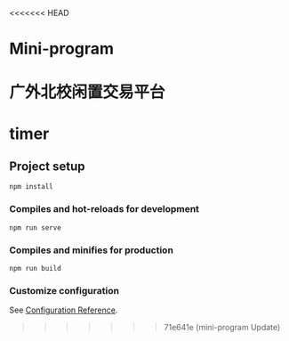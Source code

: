 <<<<<<< HEAD
# Mini-program
广外北校闲置交易平台
=======
# timer

## Project setup
```
npm install
```

### Compiles and hot-reloads for development
```
npm run serve
```

### Compiles and minifies for production
```
npm run build
```

### Customize configuration
See [Configuration Reference](https://cli.vuejs.org/config/).
>>>>>>> 71e641e (mini-program Update)
